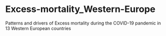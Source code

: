 # Excess-mortality_Western-Europe
Patterns and drivers of Excess mortality during the COVID-19 pandemic in 13 Western European countries

